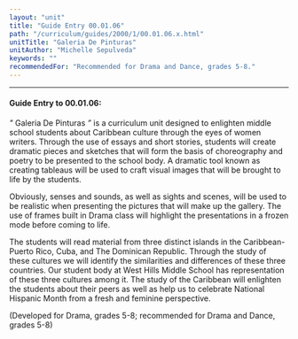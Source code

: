 ```yaml
---
layout: "unit"
title: "Guide Entry 00.01.06"
path: "/curriculum/guides/2000/1/00.01.06.x.html"
unitTitle: "Galeria De Pinturas"
unitAuthor: "Michelle Sepulveda"
keywords: ""
recommendedFor: "Recommended for Drama and Dance, grades 5-8."
---
```

<body>
<hr/>
<h4>
Guide Entry to 00.01.06:
</h4>
<i>
"
</i>
Galeria De Pinturas
<i>
”
</i>
is a curriculum unit designed to enlighten middle school students about Caribbean culture through the eyes of women writers. Through the use of essays and short stories, students will create dramatic pieces and sketches that will form the basis of choreography and poetry to be presented to the school body.  A dramatic tool known as creating tableaus will be used to craft visual images that will be brought to life by the students.
<p>
Obviously, senses and sounds, as well as sights and scenes, will be used to be realistic when presenting the pictures that will make up the gallery.  The use of frames built in Drama class will highlight the presentations in a frozen mode before coming to life.
</p>
<p>
The students will read material from three distinct islands in the Caribbean-Puerto Rico, Cuba, and The Dominican Republic.  Through the study of these cultures we will identify the similarities and differences of these three countries.  Our student body at West Hills Middle School has representation of these three cultures among it.  The study of the Caribbean will enlighten the students about their peers as well as help us to celebrate National Hispanic Month from a fresh and feminine perspective.
</p>
<p>
(Developed for Drama, grades 5-8; recommended for Drama and Dance, grades 5-8)
</p>
</body>
